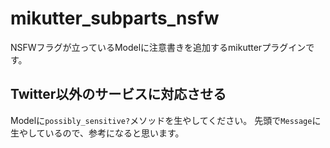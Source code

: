 # mikutter_subparts_nsfw
NSFWフラグが立っているModelに注意書きを追加するmikutterプラグインです。

## Twitter以外のサービスに対応させる
Modelに`possibly_sensitive?`メソッドを生やしてください。
先頭で`Message`に生やしているので、参考になると思います。
